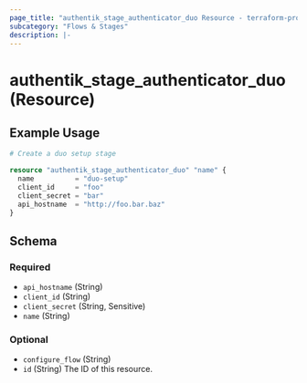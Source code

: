 ```yaml
---
page_title: "authentik_stage_authenticator_duo Resource - terraform-provider-authentik"
subcategory: "Flows & Stages"
description: |-
---
```


# authentik_stage_authenticator_duo (Resource)

## Example Usage

```terraform
# Create a duo setup stage

resource "authentik_stage_authenticator_duo" "name" {
  name          = "duo-setup"
  client_id     = "foo"
  client_secret = "bar"
  api_hostname  = "http://foo.bar.baz"
}
```

<!-- schema generated by tfplugindocs -->
## Schema

### Required

- `api_hostname` (String)
- `client_id` (String)
- `client_secret` (String, Sensitive)
- `name` (String)

### Optional

- `configure_flow` (String)
- `id` (String) The ID of this resource.
